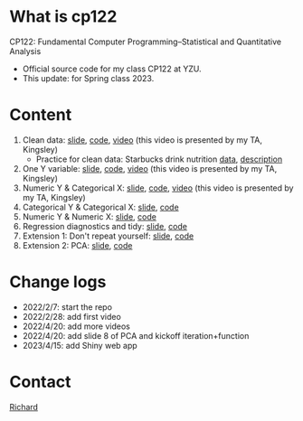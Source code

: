 # What is cp122

CP122: Fundamental Computer Programming–Statistical and Quantitative Analysis​

- Official source code for my class CP122 at YZU.
- This update: for Spring class 2023.

# Content
1. Clean data: [slide](slide/01_clean.pdf), [code](01_clean.Rmd), [video](https://youtu.be/ov4UTr6S2qA) (this video is presented by my TA, Kingsley)
    - Practice for clean data: Starbucks drink nutrition [data](data/raw/starbucks-nutrition.xlsx), [description](slide/starbucks-nutrition-description.docx)
1. One Y variable: [slide](slide/02_test01_oneY.pdf), [code](02_test01_oneY.Rmd), [video](https://youtu.be/1ie-ZzNP2q0) (this video is presented by my TA, Kingsley)
1. Numeric Y & Categorical X: [slide](slide/03_test02_numYcatX.pdf), [code](03_test02_numYcatX.Rmd), [video](https://youtu.be/5dD-V-9E4V0) (this video is presented by my TA, Kingsley)
1. Categorical Y & Categorical X: [slide](slide/04_test03_catYcatX.pdf), [code](04_test03_catYcatX.Rmd)
1. Numeric Y & Numeric X: [slide](slide/05_test04a_numYnumX.pdf), [code](05_test04a_numYnumX.Rmd)
1. Regression diagnostics and tidy: [slide](slide/06_test04b_reg_diagnostics_tidy.pdf), [code](06_test04b_reg_diagnostics_tidy.Rmd)
1. Extension 1: Don't repeat yourself: [slide](slide/07_iteration_function.pdf), [code](07_iteration_function.Rmd)
1. Extension 2: PCA: [slide](slide/08_pca.pdf), [code](08_pca.Rmd)

# Change logs

- 2022/2/7: start the repo
- 2022/2/28: add first video
- 2022/4/20: add more videos
- 2022/4/20: add slide 8 of PCA and kickoff iteration+function
- 2023/4/15: add Shiny web app

# Contact

[Richard](https://diengiau.github.io/)
